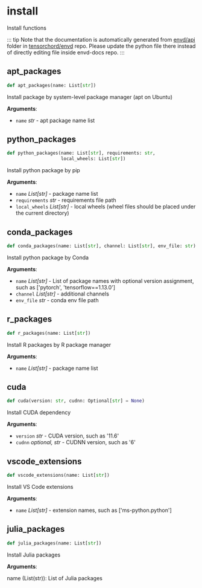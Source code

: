 # install

Install functions

::: tip
Note that the documentation is automatically generated from [envd/api](https://github.com/tensorchord/envd/tree/main/envd/api) folder
in [tensorchord/envd](https://github.com/tensorchord/envd/tree/main/envd/api) repo.
Please update the python file there instead of directly editing file inside envd-docs repo.
:::

## apt\_packages

```python
def apt_packages(name: List[str])
```

Install package by system-level package manager (apt on Ubuntu)

**Arguments**:

- `name` _str_ - apt package name list

## python\_packages

```python
def python_packages(name: List[str], requirements: str,
                    local_wheels: List[str])
```

Install python package by pip

**Arguments**:

- `name` _List[str]_ - package name list
- `requirements` _str_ - requirements file path
- `local_wheels` _List[str]_ - local wheels
  (wheel files should be placed under the current directory)

## conda\_packages

```python
def conda_packages(name: List[str], channel: List[str], env_file: str)
```

Install python package by Conda

**Arguments**:

- `name` _List[str]_ - List of package names with optional version assignment,
  such as ['pytorch', 'tensorflow==1.13.0']
- `channel` _List[str]_ - additional channels
- `env_file` _str_ - conda env file path

## r\_packages

```python
def r_packages(name: List[str])
```

Install R packages by R package manager

**Arguments**:

- `name` _List[str]_ - package name list

## cuda

```python
def cuda(version: str, cudnn: Optional[str] = None)
```

Install CUDA dependency

**Arguments**:

- `version` _str_ - CUDA version, such as '11.6'
- `cudnn` _optional, str_ - CUDNN version, such as '6'

## vscode\_extensions

```python
def vscode_extensions(name: List[str])
```

Install VS Code extensions

**Arguments**:

- `name` _List[str]_ - extension names, such as ['ms-python.python']

## julia\_packages

```python
def julia_packages(name: List[str])
```

Install Julia packages

**Arguments**:

  name (List(str)): List of Julia packages

